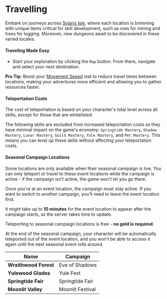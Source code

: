# Travelling

Embark on journeys across [Solaris Isle](/wiki/lore/solaris-isle?same_window=true), where each location is brimming with unique items critical for skill development, such as ores for mining and trees for logging. Moreover, new dungeons await to be discovered in these varied locales.

#### Traveling Made Easy

- Start your exploration by clicking the `Map` button. From there, navigate and select your next destination.

**Pro Tip:** Boost your [Movement Speed](/wiki/character/stats?same_window=true) stat to reduce travel times between locations, making your adventures more efficient and allowing you to gather resources faster.

#### Teleportation Costs

The cost of teleportation is based on your character's total level across all skills, except for those that are whitelisted.

The following skills are excluded from increased teleportation costs as they have minimal impact on the game's economy: `Springtide Mastery`, `Shadow Mastery`, `Lunar Mastery`, `Guild Mastery`, `Yule Mastery`, and `Pet Mastery`. This means you can level up these skills without affecting your teleportation costs.

#### Seasonal Campaign Locations

Some locations are only available when their seasonal campaign is live. You can only teleport or travel to these event locations while the campaign is active - if the campaign isn’t active, the game won't let you go there.

Once you're at an event location, the campaign must stay active. If you want to switch to another campaign, you’ll need to leave the event location first.

It might take up to __10 minutes__ for the event location to appear after the campaign starts, as the server takes time to update.

Teleporting to seasonal campaign locations is free - __no gold is required__.

At the end of the seasonal campaign, your character will be automatically teleported out of the event location, and you won’t be able to access it again until the next seasonal event rolls around.

| Name | Campaign |
| ---- | ----- |
| __Wraithwood Forest__ | Eve of Shadows|
| __Yulewood Glades__ | Yule Fest |
| __Springtide Fair__ | Springtide Fair |
| __Moonlit Valley__ | Moonlit Festival | 
